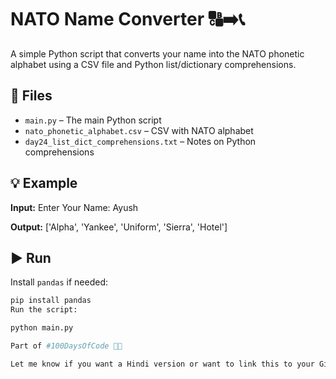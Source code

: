 # NATO Name Converter 🔠➡️📞

A simple Python script that converts your name into the NATO phonetic alphabet using a CSV file and Python list/dictionary comprehensions.

## 📁 Files

- `main.py` – The main Python script
- `nato_phonetic_alphabet.csv` – CSV with NATO alphabet
- `day24_list_dict_comprehensions.txt` – Notes on Python comprehensions

## 💡 Example

**Input:**
Enter Your Name: Ayush

**Output:**
['Alpha', 'Yankee', 'Uniform', 'Sierra', 'Hotel']

## ▶️ Run

Install `pandas` if needed:

```bash
pip install pandas
Run the script:

python main.py

Part of #100DaysOfCode 🧠🚀

Let me know if you want a Hindi version or want to link this to your GitHub profile details!
